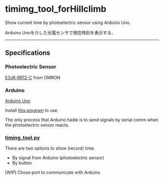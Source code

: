 # timimg_tool_forHillclimb
Show current time by photoelectric sensor using Arduino Uno.

Arduino Unoを介した光電センサで現在時刻を表示する．

---
## Specifications
### Photoelectric Sensor
[E3JK-RR12-C](https://www.fa.omron.co.jp/product/item/73/) from OMRON

### Arduino
[Arduino Uno](https://store.arduino.cc/usa/arduino-uno-rev3)

Install [this program](./Arduino/timing_tool/timing_tool.ino) to use.

The only process that Arduino hadle is to send signals by serial comm when the photoelectric sensor reacts. 

### [timing_tool.py](./timing_tool.py)
There are two options to show (record) time. 
- By signal from Arduino (photoelectric sensor)
- By button

[WIP] Chose port to communicate with Arduino
